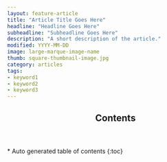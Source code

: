 ```yaml
---
layout: feature-article
title: "Article Title Goes Here"
headline: "Headline Goes Here"
subheadline: "Subheadline Goes Here"
description: "A short description of the article."
modified: YYYY-MM-DD
image: large-marque-image-name
thumb: square-thumbnail-image.jpg
category: articles
tags: 
- keyword1
- keyword2
- keyword3
---
```

<section id="table-of-contents" class="toc">
  <header>
    <h1 class="delta">Contents</h1>
  </header>
<div id="drawer" markdown="1">
*  Auto generated table of contents
{:toc}
</div>
</section><!-- /#table-of-contents -->